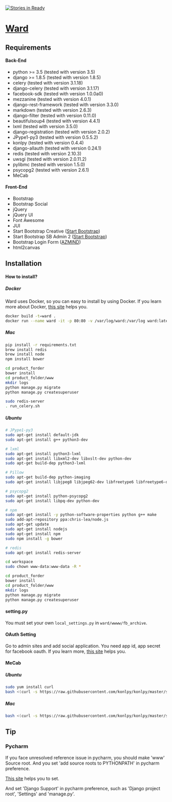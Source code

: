 [![Stories in Ready](https://badge.waffle.io/egaoneko/ward.png?label=ready&title=Ready)](https://waffle.io/egaoneko/ward)

# [Ward](http://pjwards.com)

## Requirements

#### Back-End

* python >= 3.5 (tested with version 3.5)
* django >= 1.8.5 (tested with version 1.8.5)
* celery (tested with version 3.1.18)
* django-celery (tested with version 3.1.17)
* facebook-sdk (tested with version 1.0.0a0)
* mezzanine (tested with version 4.0.1)
* django-rest-framework (tested with version 3.3.0)
* markdown (tested with version 2.6.3)
* django-filter (tested with version 0.11.0)
* beautifulsoup4 (tested with version 4.4.1)
* lxml (tested with version 3.5.0)
* django-registration (tested with version 2.0.2)
* JPype1-py3 (tested with version 0.5.5.2)
* konlpy (tested with version 0.4.4)
* django-allauth (tested with version 0.24.1)
* redis (tested with version 2.10.3)
* uwsgi (tested with version 2.0.11.2)
* pylibmc (tested with version 1.5.0)
* psycopg2 (tested with version 2.6.1)
* MeCab


#### Front-End

* Bootstrap
* Bootstrap Social
* jQuery
* jQuery UI
* Font Awesome
* JUI
* Start Bootstrap Creative ([Start Bootstrap](http://www.startbootstrap.com))
* Start Bootstrap SB Admin 2 ([Start Bootstrap](http://www.startbootstrap.com))
* Bootstrap Login Form ([AZMIND](http://azmind.com/2015/04/19/bootstrap-login-forms/))
* html2canvas


## Installation

#### How to install?

##### Docker

Ward uses Docker, so you can easy to install by using Docker.
If you learn more about Docker, [this site](https://docs.docker.com) helps you.

```bash
docker build -t=ward .
docker run --name ward -it -p 80:80 -v /var/log/ward:/var/log ward:latest
```


##### Mac

```bash
pip install -r requirements.txt
brew install redis
brew install node
npm install bower

cd product_forder
bower install
cd product_folder/www
mkdir logs
python manage.py migrate
python manage.py createsuperuser

sudo redis-server
. run_celery.sh
```


##### Ubuntu

```bash
# JPype1-py3
sudo apt-get install default-jdk
sudo apt-get install g++ python3-dev

# lxml
sudo apt-get install python3-lxml
sudo apt-get install libxml2-dev libxslt-dev python-dev
sudo apt-get build-dep python3-lxml

# Pillow
sudo apt-get build-dep python-imaging
sudo apt-get install libjpeg8 libjpeg62-dev libfreetype6 libfreetype6-dev

# psycopg2
sudo apt-get install python-psycopg2
sudo apt-get install libpq-dev python-dev

# npm
sudo apt-get install -y python-software-properties python g++ make
sudo add-apt-repository ppa:chris-lea/node.js
sudo apt-get update
sudo apt-get install nodejs
sudo apt-get install npm
sudo npm install -g bower

# redis
sudo apt-get install redis-server

cd workspace
sudo chown www-data:www-data -R *

cd product_forder
bower install
cd product_folder/www
mkdir logs
python manage.py migrate
python manage.py createsuperuser

```


#### setting.py

You must set your own `local_settings.py` in `ward/wwww/fb_archive`.


#### OAuth Setting

Go to admin sites and add social application.
You need app id, app secret for facebook oauth.
If you learn more, [this site](https://godjango.com/65-starting-with-django-allauth/) helps you.


#### MeCab

##### Ubuntu

```bash
sudo yum install curl
bash <(curl -s https://raw.githubusercontent.com/konlpy/konlpy/master/scripts/mecab.sh)
```

##### Mac

```bash
bash <(curl -s https://raw.githubusercontent.com/konlpy/konlpy/master/scripts/mecab.sh)
```

## Tip

### Pycharm

If you face unresolved reference issue in pycharm, you should make 'www' Source root. And you set 'add source roots to PYTHONPATH' in pycharm preference.

[This site](http://stackoverflow.com/questions/21236824/unresolved-reference-issue-in-pycharm) helps you to set.

And set 'Django Support' in pycharm preference, such as 'Django project root', 'Settings' and 'manage.py'.



